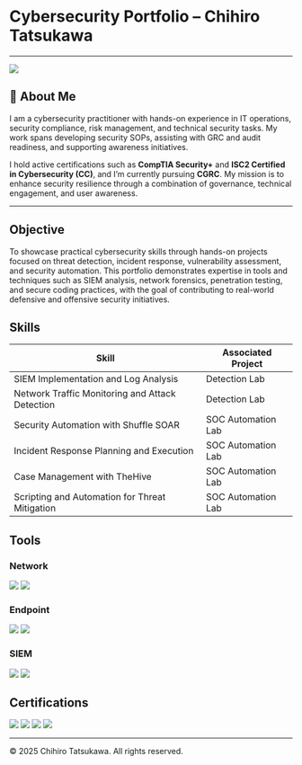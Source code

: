 # Cybersecurity Portfolio – Chihiro Tatsukawa
---
<a href="https://www.linkedin.com/in/chihiro-tatsukawa-1973371b1/"><img src="https://img.shields.io/badge/-LinkedIn-0072b1?&style=for-the-badge&logo=linkedin&logoColor=white" /></a>
## 📌 About Me
I am a cybersecurity practitioner with hands-on experience in IT operations, security compliance, risk management, and technical security tasks. My work spans developing security SOPs, assisting with GRC and audit readiness, and supporting awareness initiatives.  

I hold active certifications such as **CompTIA Security+** and **ISC2 Certified in Cybersecurity (CC)**, and I’m currently pursuing **CGRC**. My mission is to enhance security resilience through a combination of governance, technical engagement, and user awareness.

---

## Objective
To showcase practical cybersecurity skills through hands-on projects focused on threat detection, incident response, vulnerability assessment, and security automation. This portfolio demonstrates expertise in tools and techniques such as SIEM analysis, network forensics, penetration testing, and secure coding practices, with the goal of contributing to real-world defensive and offensive security initiatives.

## Skills

| Skill                                         | Associated Project         |
|-----------------------------------------------|----------------------------|
| SIEM Implementation and Log Analysis          | <a hreff="https://google.com">Detection Lab</a>|
| Network Traffic Monitoring and Attack Detection | <a hreff="https://google.com">Detection Lab</a>|
| Security Automation with Shuffle SOAR         | SOC Automation Lab|
| Incident Response Planning and Execution      | SOC Automation Lab|
| Case Management with TheHive                  | SOC Automation Lab|
| Scripting and Automation for Threat Mitigation | SOC Automation Lab|

## Tools
### Network
<div>
    <img src="https://img.shields.io/badge/-Wireshark-1679A7?&style=for-the-badge&logo=Wireshark&logoColor=white" />
    <img src="https://img.shields.io/badge/-Suricata-EF3B2D?&style=for-the-badge&logo=Suricata&logoColor=white" />
</div>

### Endpoint
<div>
    <img src="https://img.shields.io/badge/-Microsoft_Defender_for_Endpoint-00A4EF?&style=for-the-badge&logo=Microsoft&logoColor=white" />
    <img src="https://img.shields.io/badge/-Velociraptor-4B275F?&style=for-the-badge&logo=Velociraptor&logoColor=white" />
</div>

### SIEM
<div>
    <img src="https://img.shields.io/badge/-Microsoft_Sentinel-0078D4?&style=for-the-badge&logo=Microsoft&logoColor=white" />
    <img src="https://img.shields.io/badge/-Splunk-000000?&style=for-the-badge&logo=Splunk&logoColor=white" />
</div>

## Certifications
<div>
<img src="https://img.shields.io/badge/-Security%2B-FF0000?&style=for-the-badge&logo=CompTIA&logoColor=white" />
<img src="https://img.shields.io/badge/-Network%2B-007ACC?&style=for-the-badge&logo=CompTIA&logoColor=white" />
<img src="https://img.shields.io/badge/-A%2B-4D4D4D?&style=for-the-badge&logo=CompTIA&logoColor=white" />
<img src="https://img.shields.io/badge/ISC²%20CC-Certified%20in%20Cybersecurity-brightgreen?style=for-the-badge&logo=shield&logoColor=white" />

</div>

---

© 2025 Chihiro Tatsukawa. All rights reserved.
